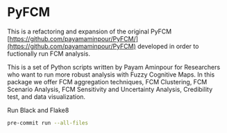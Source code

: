 # PyFCM

This is a refactoring and expansion of the original PyFCM [https://github.com/payamaminpour/PyFCM/](https://github.com/payamaminpour/PyFCM) developed in order to fuctionally run FCM analysis.

This is a set of Python scripts written by Payam Aminpour for Researchers who want to run more robust analysis with Fuzzy Cognitive Maps. In this package we offer FCM aggregation techniques, FCM Clustering, FCM Scenario Analysis, FCM Sensitivity and Uncertainty Analysis, Credibility test, and data visualization.  

Run Black and Flake8

```bash
pre-commit run --all-files
```
